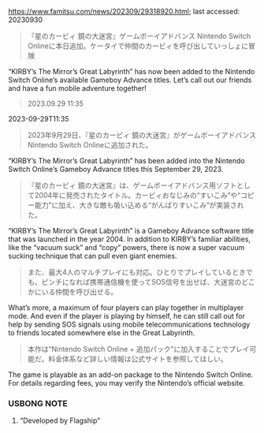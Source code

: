 https://www.famitsu.com/news/202309/29318920.html; last accessed: 20230930

> 『星のカービィ 鏡の大迷宮』ゲームボーイアドバンス Nintendo Switch Onlineに本日追加。ケータイで仲間のカービィを呼び出していっしょに冒険

“KIRBY’s The Mirror’s Great Labyrinth” has now been added to the Nintendo Switch Online’s available Gameboy Advance titles. Let’s call out our friends and have a fun mobile adventure together!

> 2023.09.29 11:35

2023-09-29T11:35

> 2023年9月29日、『星のカービィ 鏡の大迷宮』がゲームボーイアドバンス Nintendo Switch Onlineに追加された。

“KIRBY’s The Mirror’s Great Labyrinth” has been added into the Nintendo Switch Online’s Gameboy Advance titles this September 29, 2023.

>『星のカービィ 鏡の大迷宮』は、ゲームボーイアドバンス用ソフトとして2004年に発売されたタイトル。カービィおなじみの“すいこみ”や“コピー能力”に加え、大きな敵も吸い込める“がんばりすいこみ”が実装された。

“KIRBY’s The Mirror’s Great Labyrinth” is a Gameboy Advance software title that was launched in the year 2004. In addition to KIRBY’s familiar abilities, like the “vacuum suck” and “copy” powers, there is now a super vacuum sucking technique that can pull even giant enemies.

> また、最大4人のマルチプレイにも対応。ひとりでプレイしているときでも、ピンチになれば携帯通信機を使ってSOS信号を出せば、大迷宮のどこかにいる仲間を呼び出せる。

What’s more, a maximum of four players can play together in multiplayer mode. And even if the player is playing by himself, he can still call out for help by sending SOS signals using mobile telecommunications technology to friends located somewhere else in the Great Labyrinth.

> 本作は“Nintendo Switch Online + 追加パック”に加入することでプレイ可能だ。料金体系など詳しい情報は公式サイトを参照してほしい。

The game is playable as an add-on package to the Nintendo Switch Online. For details regarding fees, you may verify the Nintendo’s official website.

### USBONG NOTE

1. “Developed by Flagship”




